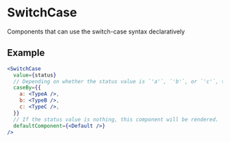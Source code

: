 # SwitchCase

Components that can use the switch-case syntax declaratively

## Example

```jsx
<SwitchCase
  value={status}
  // Depending on whether the status value is `'a'`, `'b'`, or `'c'`, the components below will be rendered.
  caseBy={{
    a: <TypeA />,
    b: <TypeB />,
    c: <TypeC />,
  }}
  // If the status value is nothing, this component will be rendered.
  defaultComponent={<Default />}
/>
```
